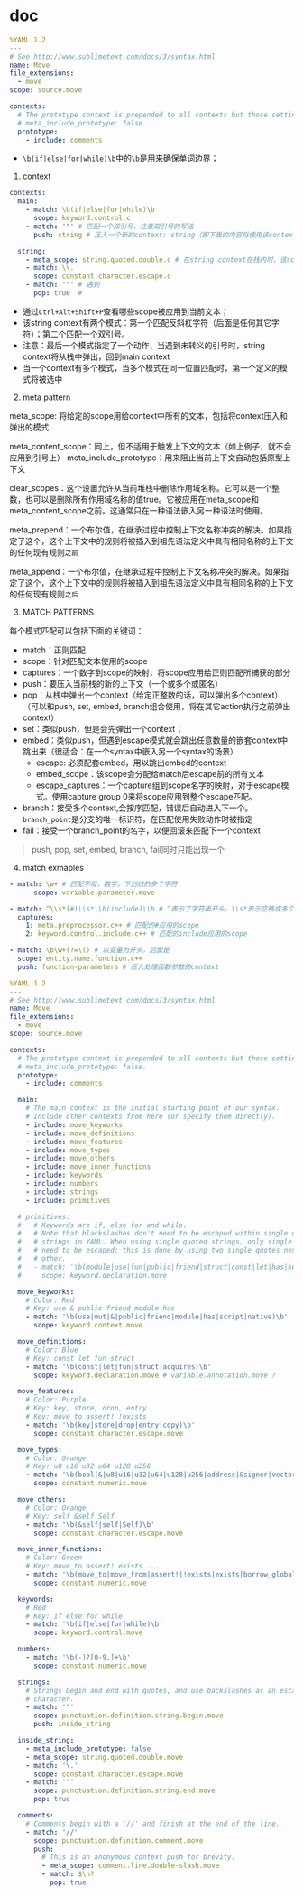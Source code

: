 # doc

```yaml title=""
%YAML 1.2
---
# See http://www.sublimetext.com/docs/3/syntax.html
name: Move
file_extensions:
  - move
scope: source.move

contexts:
  # The prototype context is prepended to all contexts but those setting
  # meta_include_prototype: false.
  prototype:
    - include: comments
```

- `\b(if|else|for|while)\b`中的`\b`是用来确保单词边界；

1. context

```yaml title=""
contexts:
  main:
    - match: \b(if|else|for|while)\b
      scope: keyword.control.c
    - match: '"' # 匹配一个双引号，注意双引号的写法
      push: string # 压入一个新的context: string（即下面的内容将使用该context，而非main的上下文，直至string上下文出栈）

  string:
    - meta_scope: string.quoted.double.c # 在string context在栈内时，该scope适用所有的文本
    - match: \\.
      scope: constant.character.escape.c
    - match: '"' # 遇到
      pop: true  # 
```
- 通过`Ctrl+Alt+Shift+P`查看哪些scope被应用到当前文本；
- 该string context有两个模式：第一个匹配反斜杠字符（后面是任何其它字符）；第二个匹配一个双引号。
- 注意：最后一个模式指定了一个动作，当遇到未转义的引号时，string context将从栈中弹出，回到main context
- 当一个context有多个模式，当多个模式在同一位置匹配时，第一个定义的模式将被选中

2. meta pattern

meta_scope: 将给定的scope用给context中所有的文本，包括将context压入和弹出的模式

meta_content_scope：同上，但不适用于触发上下文的文本（如上例子，就不会应用到引号上）
meta_include_prototype：用来阻止当前上下文自动包括原型上下文

clear_scopes：这个设置允许从当前堆栈中删除作用域名称。它可以是一个整数，也可以是删除所有作用域名称的值true。它被应用在meta_scope和meta_content_scope之前。这通常只在一种语法嵌入另一种语法时使用。

meta_prepend：一个布尔值，在继承过程中控制上下文名称冲突的解决。如果指定了这个，这个上下文中的规则将被插入到祖先语法定义中具有相同名称的上下文的任何现有规则`之前`

meta_append：一个布尔值，在继承过程中控制上下文名称冲突的解决。如果指定了这个，这个上下文中的规则将被插入到祖先语法定义中具有相同名称的上下文的任何现有规则`之后`

3. MATCH PATTERNS

每个模式匹配可以包括下面的关键词：
- match：正则匹配
- scope：针对匹配文本使用的scope
- captures：一个数字到scope的映射，将scope应用给正则匹配所捕获的部分
- push：要压入当前栈的新的上下文（一个或多个或匿名）
- pop：从栈中弹出一个context（给定正整数的话，可以弹出多个context）（可以和push, set, embed, branch组合使用，将在其它action执行之前弹出context）
- set：类似push，但是会先弹出一个context；
- embed：类似push，但遇到escape模式就会跳出任意数量的嵌套context中跳出来（很适合：在一个syntax中嵌入另一个syntax的场景）
	- escape: 必须配套embed，用以跳出embed的context
	- embed_scope：该scope会分配给match后escape前的所有文本
	- escape_captures：一个capture组到scope名字的映射，对于escape模式。使用capture group 0来将scope应用到整个escape匹配。
- branch：接受多个context,会按序匹配，错误后自动进入下一个。`branch_point`是分支的唯一标识符，在匹配使用失败动作时被指定
- fail：接受一个branch_point的名字，以便回滚来匹配下一个context

> push, pop, set, embed, branch, fail同时只能出现一个


4. match exmaples

```yaml title="基本使用，对整个匹配内容应用该scope"
- match: \w+ # 匹配字母，数字，下划线的多个字符
	  scope: variable.parameter.move
```

```yaml title="将不同的scopes应用给正则捕获组"
- match: ^\\s*(#)\\s*\\b(include)\\b # ^表示了字符串开头，\\s*表示空格或多个空字符，(#)表示匹配#字符，\\b表示单词边界
  captures:
    1: meta.preprocessor.c++ # 匹配的#应用的scope
    2: keyword.control.include.c++ # 匹配的include应用的scope
```

```yaml title="将另一个context压入"
- match: \b\w+(?=\() # 以变量为开头，后面是
  scope: entity.name.function.c++
  push: function-parameters # 压入处理函数参数的context
```















```yaml title="旧版-手写的样式"
%YAML 1.2
---
# See http://www.sublimetext.com/docs/3/syntax.html
name: Move
file_extensions:
  - move
scope: source.move

contexts:
  # The prototype context is prepended to all contexts but those setting
  # meta_include_prototype: false.
  prototype:
    - include: comments

  main:
    # The main context is the initial starting point of our syntax.
    # Include other contexts from here (or specify them directly).
    - include: move_keyworks
    - include: move_definitions
    - include: move_features
    - include: move_types
    - include: move_others
    - include: move_inner_functions
    - include: keywords
    - include: numbers
    - include: strings
    - include: primitives

  # primitives:
  #   # Keywords are if, else for and while.
  #   # Note that blackslashes don't need to be escaped within single quoted
  #   # strings in YAML. When using single quoted strings, only single quotes
  #   # need to be escaped: this is done by using two single quotes next to each
  #   # other.
  #   - match: '\b(module|use|fun|public|friend|struct|const|let|has|key|store|drop)\b'
  #     scope: keyword.declaration.move

  move_keyworks:
    # Color: Red
    # Key: use & public friend module has
    - match: '\b(use|mut|&|public|friend|module|has|script|native)\b'
      scope: keyword.context.move

  move_definitions:
    # Color: Blue
    # Key: const let fun struct
    - match: '\b(const|let|fun|struct|acquires)\b'
      scope: keyword.declaration.move # variable.annotation.move ?

  move_features:
    # Color: Purple
    # Key: key, store, drop, entry
    # Key: move_to assert! !exists
    - match: '\b(key|store|drop|entry|copy)\b'
      scope: constant.character.escape.move

  move_types:
    # Color: Orange
    # Key: u8 u16 u32 u64 u128 u256
    - match: '\b(bool|&|u8|u16|u32|u64|u128|u256|address|&signer|vector|signer|true|false)\b'
      scope: constant.numeric.move

  move_others:
    # Color: Orange
    # Key: self &self Self
    - match: '\b(&self|self|Self)\b'
      scope: constant.character.escape.move

  move_inner_functions:
    # Color: Green
    # Key: move_to assert! exists ...
    - match: '\b(move_to|move_from|assert!|!exists|exists|borrow_global|borrow_global_mut)\b'
      scope: constant.numeric.move

  keywords:
    # Red
    # Key: if else for while
    - match: '\b(if|else|for|while)\b'
      scope: keyword.control.move

  numbers:
    - match: '\b(-)?[0-9.]+\b'
      scope: constant.numeric.move

  strings:
    # Strings begin and end with quotes, and use backslashes as an escape
    # character.
    - match: '"'
      scope: punctuation.definition.string.begin.move
      push: inside_string

  inside_string:
    - meta_include_prototype: false
    - meta_scope: string.quoted.double.move
    - match: '\.'
      scope: constant.character.escape.move
    - match: '"'
      scope: punctuation.definition.string.end.move
      pop: true

  comments:
    # Comments begin with a '//' and finish at the end of the line.
    - match: '//'
      scope: punctuation.definition.comment.move
      push:
        # This is an anonymous context push for brevity.
        - meta_scope: comment.line.double-slash.move
        - match: $\n?
          pop: true
```